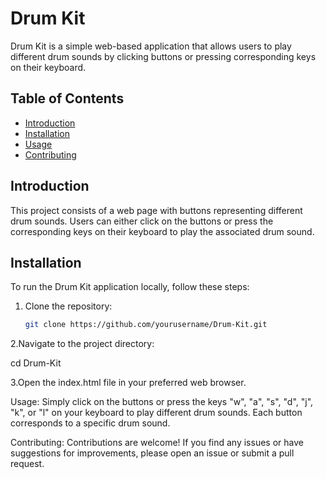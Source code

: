 # Drum Kit

Drum Kit is a simple web-based application that allows users to play different drum sounds by clicking buttons or pressing corresponding keys on their keyboard.

## Table of Contents
- [Introduction](#introduction)
- [Installation](#installation)
- [Usage](#usage)
- [Contributing](#contributing)

## Introduction

This project consists of a web page with buttons representing different drum sounds. Users can either click on the buttons or press the corresponding keys on their keyboard to play the associated drum sound.

## Installation

To run the Drum Kit application locally, follow these steps:

1. Clone the repository:

   ```bash
   git clone https://github.com/yourusername/Drum-Kit.git
2.Navigate to the project directory:

cd Drum-Kit

3.Open the index.html file in your preferred web browser.

Usage:
Simply click on the buttons or press the keys "w", "a", "s", "d", "j", "k", or "l" on your keyboard to play different drum sounds. Each button corresponds to a specific drum sound.

Contributing:
Contributions are welcome! If you find any issues or have suggestions for improvements, please open an issue or submit a pull request.
